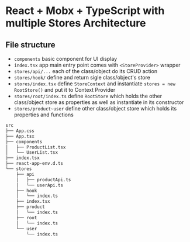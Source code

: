 # React + Mobx + TypeScript with multiple Stores Architecture

## File structure

- `components` basic component for UI display
- `index.tsx` app main entry point comes with `<StoreProvider>` wrapper
- `stores/api/...` each of the class/object do its CRUD action
- `stores/hook/` define and return sigle class/object's store
- `stores/index.tsx` define `StoreContext` and instantiate `stores = new RootStore()` and put it to Context Provider
- `stores/root/index.ts` define `RootStore` which holds the other class/object store as properties as well as instantiate in its constructor
- `stores/product~user` define other class/object store which holds its properties and functions

```bash
src
├── App.css
├── App.tsx
├── components
│   ├── ProductList.tsx
│   └── UserList.tsx
├── index.tsx
├── react-app-env.d.ts
└── stores
    ├── api
    │   ├── productApi.ts
    │   └── userApi.ts
    ├── hook
    │   └── index.ts
    ├── index.tsx
    ├── product
    │   └── index.ts
    ├── root
    │   └── index.ts
    └── user
        └── index.ts
```
